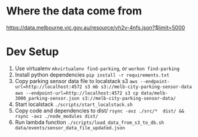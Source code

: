 # Where the data come from
https://data.melbourne.vic.gov.au/resource/vh2v-4nfs.json?$limit=5000

# Dev Setup
1. Use virtualenv
  `mkvirtualenv find-parking`, or `workon find-parking`
1. Install python dependencies
  `pip install -r requirements.txt`
1. Copy parking sensor data file to localstack s3
  `aws --endpoint-url=http://localhost:4572 s3 mb s3://melb-city-parking-sensor-data`
  `aws --endpoint-url=http://localhost:4572 s3 cp data/melb-3000_parking-sensor.json s3://melb-city-parking-sensor-data/`
1. Start localstack
  `./scripts/start_localstack.sh`
1. Copy code and dependencies to dist/
  `rsync -avz ./src/*  dist/ && rsync -avz ./node_modules dist/`
1. Run lambda function
  `./scripts/load_data_from_s3_to_db.sh data/events/sensor_data_file_updated.json`
